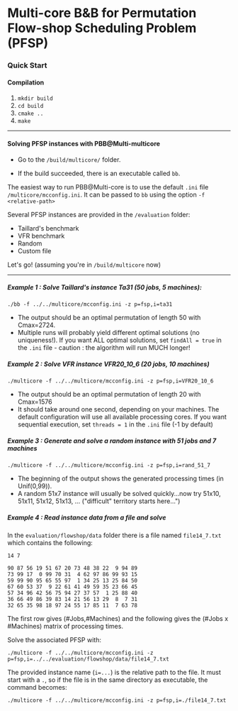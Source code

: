 # Multi-core B&B for Permutation Flow-shop Scheduling Problem (PFSP)

### Quick Start

#### Compilation
1. `mkdir build`
2. `cd build`
3. `cmake ..`
4. `make`
_______________

#### Solving PFSP instances with PBB@Multi-multicore

- Go to the `/build/multicore/` folder.

- If the build succeeded, there is an executable called `bb`.

The easiest way to run PBB@Multi-core is to use the default `.ini` file `/multicore/mcconfig.ini`. It can be passed to `bb` using the option `-f <relative-path>`

Several PFSP instances are provided in the `/evaluation` folder:
- Taillard's benchmark
- VFR benchmark
- Random
- Custom file

Let's go! (assuming you're in `/build/multicore` now)

_______________

##### Example 1 : Solve Taillard's instance Ta31 (50 jobs, 5 machines):

`./bb -f ../../multicore/mcconfig.ini -z p=fsp,i=ta31`

- The output should be an optimal permutation of length 50 with Cmax=2724.
- Multiple runs will probably yield different optimal solutions (no uniqueness!). If you want ALL optimal solutions, set `findAll = true` in the `.ini` file - caution : the algorithm will run MUCH longer!

##### Example 2 : Solve VFR instance VFR20_10_6 (20 jobs, 10 machines)

`./multicore -f ../../multicore/mcconfig.ini -z p=fsp,i=VFR20_10_6`

- The output should be an optimal permutation of length 20 with Cmax=1576
- It should take around one second, depending on your machines. The default configuration will use all available processing cores. If you want sequential execution, set `threads = 1` in the `.ini` file (-1 by default)

##### Example 3 : Generate and solve a random instance with 51 jobs and 7 machines

`./multicore -f ../../multicore/mcconfig.ini -z p=fsp,i=rand_51_7`

- The beginning of the output shows the generated processing times (in Unif(0,99)).
- A random 51x7 instance will usually be solved quickly...now try 51x10, 51x11, 51x12, 51x13, ... ("difficult" territory starts here...")


##### Example 4 : Read instance data from a file and solve

In the `evaluation/flowshop/data` folder there is a file named `file14_7.txt` which contains the following:

```
14 7

90 87 56 19 51 67 20 73 48 38 22  9 94 89
73 99 17  0 99 70 31  4 62 97 86 99 93 15
59 99 90 95 65 55 97  1 34 25 13 25 84 50
67 60 53 37  9 22 61 41 49 59 35 23 66 45
57 34 96 42 56 75 94 27 37 57  1 25 88 40
36 66 49 86 39 83 14 21 56 13 29  8  7 31
32 65 35 98 18 97 24 55 17 85 11  7 63 78
```

The first row gives (#Jobs,#Machines) and the following gives the (#Jobs x #Machines) matrix of processing times.

Solve the associated PFSP with:

`./multicore -f ../../multicore/mcconfig.ini -z p=fsp,i=../../evaluation/flowshop/data/file14_7.txt`

The provided instance name (`i=...`) is the relative path to the file. It must start with a `.`, so if the file is in the same directory as executable, the command becomes:

`./multicore -f ../../multicore/mcconfig.ini -z p=fsp,i=./file14_7.txt`
